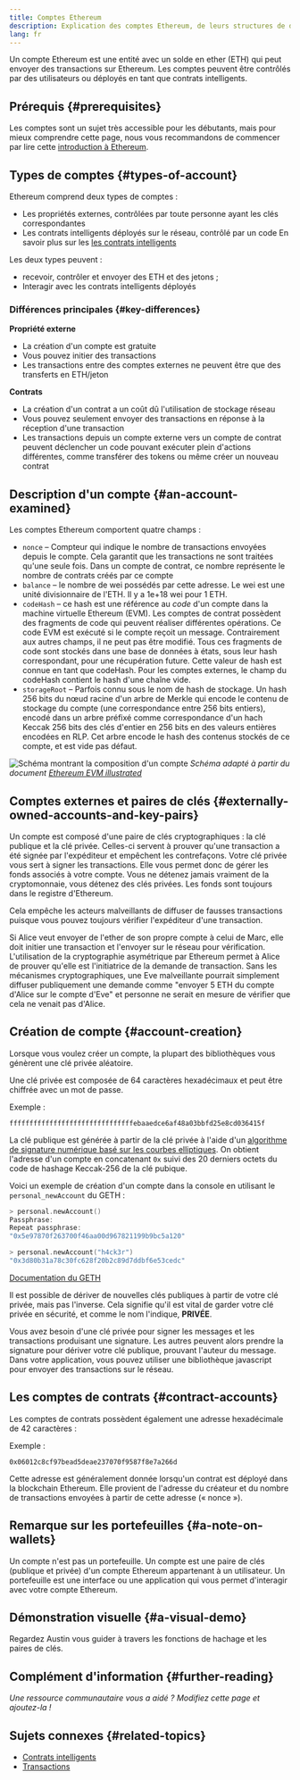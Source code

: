 ```yaml
---
title: Comptes Ethereum
description: Explication des comptes Ethereum, de leurs structures de données et de leur relation avec la cryptographie par paire de clé.
lang: fr
---
```


Un compte Ethereum est une entité avec un solde en ether (ETH) qui peut envoyer des transactions sur Ethereum. Les comptes peuvent être contrôlés par des utilisateurs ou déployés en tant que contrats intelligents.

## Prérequis {#prerequisites}

Les comptes sont un sujet très accessible pour les débutants, mais pour mieux comprendre cette page, nous vous recommandons de commencer par lire cette [introduction à Ethereum](/developers/docs/intro-to-ethereum/).

## Types de comptes {#types-of-account}

Ethereum comprend deux types de comptes :

- Les propriétés externes, contrôlées par toute personne ayant les clés correspondantes
- Les contrats intelligents déployés sur le réseau, contrôlé par un code En savoir plus sur les [ les contrats intelligents](/developers/docs/smart-contracts/)

Les deux types peuvent :

- recevoir, contrôler et envoyer des ETH et des jetons ;
- Interagir avec les contrats intelligents déployés

### Différences principales {#key-differences}

**Propriété externe**

- La création d'un compte est gratuite
- Vous pouvez initier des transactions
- Les transactions entre des comptes externes ne peuvent être que des transferts en ETH/jeton

**Contrats**

- La création d'un contrat a un coût dû l'utilisation de stockage réseau
- Vous pouvez seulement envoyer des transactions en réponse à la réception d'une transaction
- Les transactions depuis un compte externe vers un compte de contrat peuvent déclencher un code pouvant exécuter plein d'actions différentes, comme transférer des tokens ou même créer un nouveau contrat

## Description d'un compte {#an-account-examined}

Les comptes Ethereum comportent quatre champs :

- `nonce` – Compteur qui indique le nombre de transactions envoyées depuis le compte. Cela garantit que les transactions ne sont traitées qu'une seule fois. Dans un compte de contrat, ce nombre représente le nombre de contrats créés par ce compte
- `balance` – le nombre de wei possédés par cette adresse. Le wei est une unité divisionnaire de l'ETH. Il y a 1e+18 wei pour 1 ETH.
- `codeHash` – ce hash est une référence au _code_ d'un compte dans la machine virtuelle Ethereum (EVM). Les comptes de contrat possèdent des fragments de code qui peuvent réaliser différentes opérations. Ce code EVM est exécuté si le compte reçoit un message. Contrairement aux autres champs, il ne peut pas être modifié. Tous ces fragments de code sont stockés dans une base de données à états, sous leur hash correspondant, pour une récupération future. Cette valeur de hash est connue en tant que codeHash. Pour les comptes externes, le champ du codeHash contient le hash d'une chaîne vide.
- `storageRoot` – Parfois connu sous le nom de hash de stockage. Un hash 256 bits du nœud racine d'un arbre de Merkle qui encode le contenu de stockage du compte (une correspondance entre 256 bits entiers), encodé dans un arbre préfixé comme correspondance d'un hach Keccak 256 bits des clés d'entier en 256 bits en des valeurs entières encodées en RLP. Cet arbre encode le hash des contenus stockés de ce compte, et est vide pas défaut.

![Schéma montrant la composition d'un compte](./accounts.png) _Schéma adapté à partir du document [Ethereum EVM illustrated](https://takenobu-hs.github.io/downloads/ethereum_evm_illustrated.pdf)_

## Comptes externes et paires de clés {#externally-owned-accounts-and-key-pairs}

Un compte est composé d'une paire de clés cryptographiques : la clé publique et la clé privée. Celles-ci servent à prouver qu'une transaction a été signée par l'expéditeur et empêchent les contrefaçons. Votre clé privée vous sert à signer les transactions. Elle vous permet donc de gérer les fonds associés à votre compte. Vous ne détenez jamais vraiment de la cryptomonnaie, vous détenez des clés privées. Les fonds sont toujours dans le registre d'Ethereum.

Cela empêche les acteurs malveillants de diffuser de fausses transactions puisque vous pouvez toujours vérifier l'expéditeur d'une transaction.

Si Alice veut envoyer de l'ether de son propre compte à celui de Marc, elle doit initier une transaction et l'envoyer sur le réseau pour vérification. L'utilisation de la cryptographie asymétrique par Ethereum permet à Alice de prouver qu'elle est l'initiatrice de la demande de transaction. Sans les mécanismes cryptographiques, une Eve malveillante pourrait simplement diffuser publiquement une demande comme "envoyer 5 ETH du compte d'Alice sur le compte d'Eve" et personne ne serait en mesure de vérifier que cela ne venait pas d'Alice.

## Création de compte {#account-creation}

Lorsque vous voulez créer un compte, la plupart des bibliothèques vous génèrent une clé privée aléatoire.

Une clé privée est composée de 64 caractères hexadécimaux et peut être chiffrée avec un mot de passe.

Exemple :

`fffffffffffffffffffffffffffffffebaaedce6af48a03bbfd25e8cd036415f`

La clé publique est générée à partir de la clé privée à l'aide d'un [algorithme de signature numérique basé sur les courbes elliptiques](https://wikipedia.org/wiki/Elliptic_Curve_Digital_Signature_Algorithm). On obtient l'adresse d'un compte en concatenant `0x` suivi des 20 derniers octets du code de hashage Keccak-256 de la clé pubique.

Voici un exemple de création d'un compte dans la console en utilisant le `personal_newAccount` du GETH :

```go
> personal.newAccount()
Passphrase:
Repeat passphrase:
"0x5e97870f263700f46aa00d967821199b9bc5a120"

> personal.newAccount("h4ck3r")
"0x3d80b31a78c30fc628f20b2c89d7ddbf6e53cedc"
```

[Documentation du GETH](https://geth.ethereum.org/docs)

Il est possible de dériver de nouvelles clés publiques à partir de votre clé privée, mais pas l'inverse. Cela signifie qu'il est vital de garder votre clé privée en sécurité, et comme le nom l'indique, **PRIVÉE**.

Vous avez besoin d'une clé privée pour signer les messages et les transactions produisant une signature. Les autres peuvent alors prendre la signature pour dériver votre clé publique, prouvant l'auteur du message. Dans votre application, vous pouvez utiliser une bibliothèque javascript pour envoyer des transactions sur le réseau.

## Les comptes de contrats {#contract-accounts}

Les comptes de contrats possèdent également une adresse hexadécimale de 42 caractères :

Exemple :

`0x06012c8cf97bead5deae237070f9587f8e7a266d`

Cette adresse est généralement donnée lorsqu'un contrat est déployé dans la blockchain Ethereum. Elle provient de l'adresse du créateur et du nombre de transactions envoyées à partir de cette adresse (« nonce »).

## Remarque sur les portefeuilles {#a-note-on-wallets}

Un compte n'est pas un portefeuille. Un compte est une paire de clés (publique et privée) d'un compte Ethereum appartenant à un utilisateur. Un portefeuille est une interface ou une application qui vous permet d'interagir avec votre compte Ethereum.

## Démonstration visuelle {#a-visual-demo}

Regardez Austin vous guider à travers les fonctions de hachage et les paires de clés.

<YouTube id="QJ010l-pBpE" />

<YouTube id="9LtBDy67Tho" />

## Complément d'information {#further-reading}

_Une ressource communautaire vous a aidé ? Modifiez cette page et ajoutez-la !_

## Sujets connexes {#related-topics}

- [Contrats intelligents](/developers/docs/smart-contracts/)
- [Transactions](/developers/docs/transactions/)
